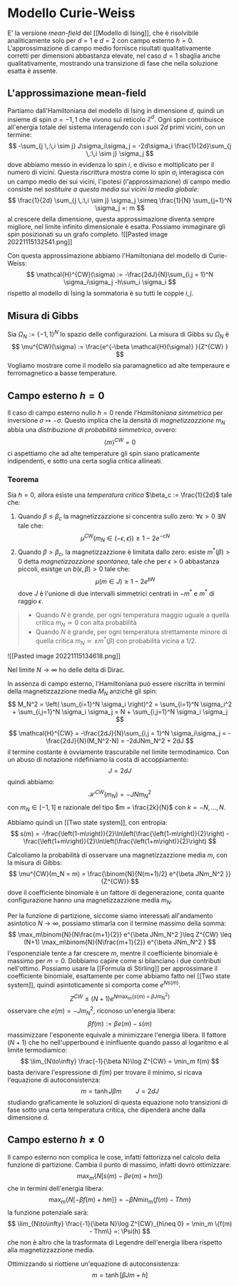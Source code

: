 # Modello Curie-Weiss

E' la versione _mean-field_ del [[Modello di Ising]], che è risolvibile analiticamente solo per $d=1$ e $d=2$ con campo esterno $h=0$. L'approssimazione di campo medio fornisce risultati qualitativamente corretti per dimensioni abbastanza elevate, nel caso $d=1$ sbaglia anche qualitativamente, mostrando una transizione di fase che nella soluzione esatta è assente.

## L'approssimazione mean-field

Partiamo dall'Hamiltoniana del modello di Ising in dimensione $d$, quindi un insieme di spin $\sigma = {-1,1}$ che vivono sul reticolo $\mathbb{Z}^d$. Ogni spin contribuisce all'energia totale del sistema interagendo con i suoi $2d$ primi vicini, con un termine:
$$
-\sum_{j \,:\,i \sim j} J\sigma_i\sigma_j = -2d\sigma_i \frac{1}{2d}\sum_{j \,:\,i \sim j} \sigma_j 
$$
dove abbiamo messo in evidenza lo spin $i$, e diviso e moltiplicato per il numero di vicini. Questa riscrittura mostra come lo spin $\sigma_i$ interagisca con un campo medio dei sui vicini, l'ipotesi (l'approssimazione) di campo medio consiste nel _sostituire a questa media sui vicini la media globale_:
$$
\frac{1}{2d} \sum_{j \,:\,i \sim j} \sigma_j \simeq \frac{1}{N} \sum_{j=1}^N \sigma_j =: m
$$
al crescere della dimensione, questa approssimazione diventa sempre migliore, nel limite infinito dimensionale è esatta. Possiamo immaginare gli spin posizionati su un grafo completo.
![[Pasted image 20221115132541.png]]

Con questa approssimazione abbiamo l'Hamiltoniana del modello di Curie-Weiss:
$$
\mathcal{H}^{CW}(\sigma) := -\frac{2dJ}{N}\sum_{i,j = 1}^N \sigma_i\sigma_j -h\sum_i \sigma_i
$$
rispetto al modello di Ising la sommatoria è su tutti le coppie $i,j$. 

## Misura di Gibbs

Sia $\Omega_N := \{-1,1\}^N$ lo spazio delle configurazioni. La misura di Gibbs su $\Omega_N$ è
$$
\mu^{CW}(\sigma) := \frac{e^{-\beta \mathcal{H}(\sigma)} }{Z^{CW} }
$$
Vogliamo mostrare come il modello sia paramagnetico ad alte temperaure e ferromagnetico a basse temperature.

## Campo esterno $h=0$

Il caso di campo esterno nullo $h=0$ rende _l'Hamiltoniana simmetrica_ per inversione $\sigma \mapsto -\sigma$. Questo implica che la densità di _magnetizzazzione_ $m_N$ abbia una _distribuzione di probabilità simmetrica_, ovvero:
$$
\langle m \rangle^{CW} = 0
$$
ci aspettiamo che ad alte temperature gli spin siano praticamente indipendenti, e sotto una certa soglia critica allineati. 

### Teorema
Sia $h=0$, allora esiste una _temperatura critica_ $\beta_c := \frac{1}{2d}$ tale che:
1. Quando $\beta \leq \beta_c$ la magnetizzazzione si concentra sullo zero: $\forall \epsilon > 0$ $\exists N$ tale che:
$$
\mu^{CW}(m_N \in (-\epsilon, \epsilon)) \geq 1-2e^{-cN}
$$
2. Quando $\beta > \beta_c$, la magnetizzazzione è limitata dallo zero: esiste $m^*(\beta) > 0$ detta _magnetizzazzione spontanea_, tale che per $\epsilon > 0$ abbastanza piccoli, esistge un $b(\epsilon, \beta) > 0$ tale che:
$$
\mu(m \in J) \geq 1-2e^{bN}
$$
dove $J$ è l'unione di due intervalli simmetrici centrati in $-m^*$ e $m^*$ di raggio $\epsilon$.

> - Quando $N$ è  grande, per ogni temperatura maggio uguale a quella critica $m_N \simeq 0$ con alta probabilità
> - Quando $N$ è grande, per ogni temperatura strettamente minore di quella critica $m_N \simeq \pm m^*(\beta)$ con probabilità vicina a $1/2$.

![[Pasted image 20221115134618.png]]

Nel limite $N\to\infty$ ho delle delta di Dirac.

In assenza di campo esterno, l'Hamiltoniana può essere riscritta in termini della magnetizzazzione media $M_N$ anzichè gli spin:
$$
M_N^2 = \left( \sum_{i=1}^N \sigma_i \right)^2 = \sum_{i=1}^N \sigma_i^2 + \sum_{i,j=1}^N \sigma_i \sigma_j = N + \sum_{i,j=1}^N \sigma_i \sigma_j
$$

$$
\mathcal{H}^{CW} = -\frac{2dJ}{N}\sum_{i,j = 1}^N \sigma_i\sigma_j = -\frac{2dJ}{N}(M_N^2-N) = -2dJNm_N^2 + 2dJ
$$
il termine costante è ovviamente trascurabile nel limite termodinamico.
Con un abuso di notazione ridefiniamo la costa di accoppiamento:
$$
J = 2dJ
$$
quindi abbiamo:
$$
\mathcal{H}^{CW}(m_N) = -JN m_N^2
$$
con $m_N \in [-1,1]$ e razionale del tipo $m = \frac{2k}{N}$ con $k = -N,\dots,N$.

Abbiamo quindi un [[Two state system]], con entropia:
$$
s(m) = -\frac{\left(1-m\right)}{2}\ln\left(\frac{\left(1-m\right)}{2}\right) -\frac{\left(1+m\right)}{2}\ln\left(\frac{\left(1+m\right)}{2}\right)
$$


Calcoliamo la probabilità di osservare una magnetizzazzione media $m$, con la misura di Gibbs:
$$
\mu^{CW}(m_N = m) = \frac{\binom{N}{N(m+1)/2} e^{\beta JNm_N^2 }}{Z^{CW}} 
$$
dove il coefficiente binomiale è un fattore di degenerazione, conta quante configurazione hanno una magnetizzazzione media $m_N$.

Per la funzione di partizione, siccome siamo interessati all'andamento asintotico $N\to\infty$, possiamo stimarla con il termine massimo della somma:
$$
\max_m\binom{N}{N\frac{m+1}{2}} e^{\beta JNm_N^2 }\leq Z^{CW} \leq (N+1) \max_m\binom{N}{N\frac{m+1}{2}} e^{\beta JNm_N^2 }
$$
l'esponenziale tente a far crescere $m$, mentre il coefficiente binomiale è massimo per $m=0$. Dobbiamo capire come si bilanciano i due contributi nell'ottimo. Possiamo usare la [[Formula di Stirling]] per approssimare il coefficiente binomiale, esattamente per come abbiamo fatto nel [[Two state system]], quindi asintoticamente si comporta come $e^{Ns(m)}$. 
$$
Z^{CW} \leq (N+1) e^{N \max_m\{ s(m) + \beta J m_N^2 \}}
$$
osservare che $e(m) = -J m_N^2$, riconoso un'energia libera:
$$
\beta f(m) := \beta e(m) -s(m)
$$
massimizzare l'esponente equivale a minimizzare l'energia libera. Il fattore $(N+1)$ che ho nell'upperbound è ininfluente quando passo al logaritmo e al limite termodiamico:
$$
\lim_{N\to\infty} \frac{-1}{\beta N}\log Z^{CW} = \min_m f(m)
$$
basta derivare l'espressione di $f(m)$ per trovare il minimo, si ricava l'equazione di autoconsistenza:
$$
m = \tanh J\beta m \qquad J = 2dJ
$$
studiando graficamente le soluzioni di questa equazione noto transizioni di fase sotto una certa temperatura critica, che dipenderà anche dalla dimensione $d$.

## Campo esterno $h\neq 0$

Il campo esterno non complica le cose, infatti fattorizza nel calcolo della funzione di partizione. Cambia il punto di massimo, infatti dovrò ottimizzare:
$$
\max_m\{N[s(m)- \beta e(m) + hm]  \}
$$
che in termini dell'energia libera:
$$
\max_m\{N[-\beta f(m) + hm]  \} = -\beta N\min_m \{ f(m) - Thm\}
$$
la funzione potenziale sarà:
$$
\lim_{N\to\infty} \frac{-1}{\beta N}\log Z^{CW}_{h\neq 0} = \min_m \{f(m) - Thm\} =: \Psi(h)
$$
che non è altro che la trasformata di Legendre dell'energia libera rispetto alla magnetizzazzione media.

Ottimizzando si riottiene un'equazione di autoconsistenza:
$$
m = \tanh[\beta Jm + h]
$$



